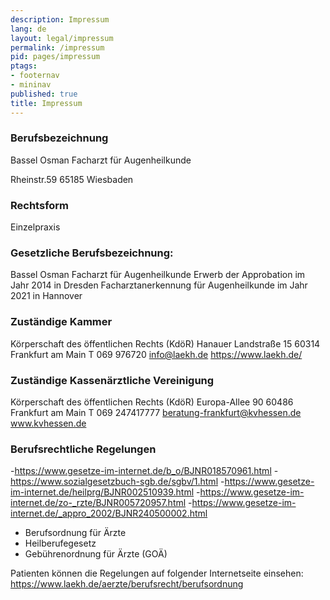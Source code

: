 ```yaml
---
description: Impressum
lang: de
layout: legal/impressum
permalink: /impressum
pid: pages/impressum
ptags:
- footernav
- mininav
published: true
title: Impressum
---
```

### Berufsbezeichnung
Bassel Osman
Facharzt für Augenheilkunde

Rheinstr.59
65185 Wiesbaden

### Rechtsform
Einzelpraxis

### Gesetzliche Berufsbezeichnung:

Bassel Osman
Facharzt für Augenheilkunde
Erwerb der Approbation im Jahr 2014 in Dresden
Facharztanerkennung für Augenheilkunde im Jahr 2021 in Hannover

### Zuständige Kammer 

Körperschaft des öffentlichen Rechts (KdöR)
Hanauer Landstraße 15
60314 Frankfurt am Main
T 069 976720
info@laekh.de
https://www.laekh.de/

### Zuständige Kassenärztliche Vereinigung

Körperschaft des öffentlichen Rechts (KdöR)
Europa-Allee 90
60486 Frankfurt am Main
T 069 247417777
beratung-frankfurt@kvhessen.de
www.kvhessen.de

### Berufsrechtliche Regelungen
-https://www.gesetze-im-internet.de/b_o/BJNR018570961.html
-https://www.sozialgesetzbuch-sgb.de/sgbv/1.html
-https://www.gesetze-im-internet.de/heilprg/BJNR002510939.html
-https://www.gesetze-im-internet.de/zo-_rzte/BJNR005720957.html
-https://www.gesetze-im-internet.de/_appro_2002/BJNR240500002.html
- Berufsordnung für Ärzte
- Heilberufegesetz 
- Gebührenordnung für Ärzte (GOÄ)




Patienten können die Regelungen auf folgender Internetseite einsehen:
https://www.laekh.de/aerzte/berufsrecht/berufsordnung
